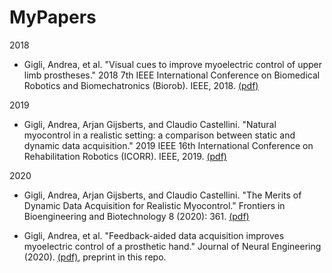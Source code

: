 # MyPapers


2018 

* Gigli, Andrea, et al. "Visual cues to improve myoelectric control of upper limb prostheses." 2018 7th IEEE International Conference on Biomedical Robotics and Biomechatronics (Biorob). IEEE, 2018.
[(pdf)](https://ieeexplore.ieee.org/abstract/document/8487923)


2019

* Gigli, Andrea, Arjan Gijsberts, and Claudio Castellini. "Natural myocontrol in a realistic setting: a comparison between static and dynamic data acquisition." 2019 IEEE 16th International Conference on Rehabilitation Robotics (ICORR). IEEE, 2019.
[(pdf)](https://ieeexplore.ieee.org/abstract/document/8779364)


2020 

* Gigli, Andrea, Arjan Gijsberts, and Claudio Castellini. "The Merits of Dynamic Data Acquisition for Realistic Myocontrol." Frontiers in Bioengineering and Biotechnology 8 (2020): 361.
[(pdf)](https://www.frontiersin.org/articles/10.3389/fbioe.2020.00361/full)

* Gigli, Andrea, et al. "Feedback-aided data acquisition improves myoelectric control of a prosthetic hand." Journal of Neural Engineering (2020). 
[(pdf)](https://iopscience.iop.org/article/10.1088/1741-2552/abbed0/pdf), preprint in this repo.
